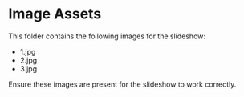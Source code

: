 # Image Assets

This folder contains the following images for the slideshow:

- 1.jpg
- 2.jpg
- 3.jpg

Ensure these images are present for the slideshow to work correctly.